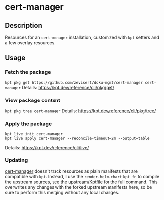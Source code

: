 # cert-manager

## Description
Resources for an `cert-manager` installation, customized with `kpt` setters and a few overlay resources.

## Usage

### Fetch the package
`kpt pkg get https://github.com/zevisert/doku-mgmt/cert-manager cert-manager`
Details: https://kpt.dev/reference/cli/pkg/get/

### View package content
`kpt pkg tree cert-manager`
Details: https://kpt.dev/reference/cli/pkg/tree/

### Apply the package
```
kpt live init cert-manager
kpt live apply cert-manager --reconcile-timeout=2m --output=table
```
Details: https://kpt.dev/reference/cli/live/


### Updating

[cert-manager](https://github.com/jetstack/cert-manager/) doesn't track resources as plain manifests that are compatible with `kpt`. Instead, I use the `render-helm-chart` `kpt fn` to compile the upstream sources, see the [upstream/Kptfile](./upstream/Kptfile) for the full command. This overwrites any changes with the forked upstream manifests here, so be sure to perform this merging without any local changes.
